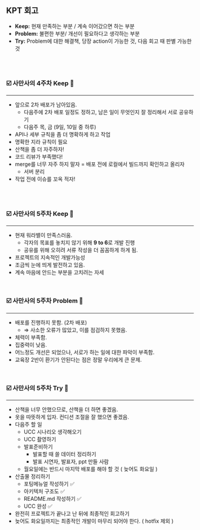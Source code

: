 ## KPT 회고

- **Keep:** 현재 만족하는 부분 / 계속 이어갔으면 하는 부분
- **Problem:** 불편한 부분/ 개선이 필요하다고 생각하는 부분
- **Try:** Problem에 대한 해결책, 당장 action이 가능한 것, 다음 회고 때 판별 가능한 것

<br>
<br>

### ☑️ 사만사의 4주차 **Keep** 💯

<hr>

- 앞으로 2차 배포가 남아있음.
  - 다음주에 2차 배포 일정도 정하고, 남은 일이 무엇인지 잘 정리해서 서로 공유하기
  - 다음주 목, 금 (9일, 10일 중 하루)
- API나 세부 규칙을 좀 더 명확하게 하고 작업
- 명확한 지라 규칙이 필요
- 산책을 좀 더 자주하자!
- 코드 리뷰가 부족했다!
- merge를 너무 자주 하지 말자 = 배포 전에 로컬에서 빌드까지 확인하고 올리자
  - 서버 분리
- 작업 전에 이슈를 꼬옥 적자!

<br>
<br>

### ☑️ 사만사의 5주차 **Keep** 💯

<hr>

- 현재 워라밸이 만족스러움.
  - 각자의 목표를 놓치지 않기 위해 **9 to 6**로 개발 진행
  - 공유를 위해 오히려 서류 작성을 더 꼼꼼하게 하게 됨.
- 프로젝트의 지속적인 개발가능성
- 조금씩 눈에 띄게 발전하고 있음.
- 계속 마음에 안드는 부분을 고치려는 자세

<br>

### ☑️ 사만사의 5주차 **Problem** 🚩

<hr>

- 배포를 진행하지 못함. (2차 배포)
  - ⇒ 사소한 오류가 많았고, 이를 점검하지 못했음.
- 체력이 부족함.
- 집중력이 낮음.
- 어느정도 개선은 되었으나, 서로가 하는 일에 대한 파악이 부족함.
- 교육장 2반이 환기가 안된다는 점은 정말 우리에게 큰 문제.

<br>

### ☑️ 사만사의 5주차 **Try** 👊

<hr>

- 산책을 너무 안했으므로, 산책을 더 하면 좋겠음.
- 옷을 따뜻하게 입자. 컨디션 조절을 잘 했으면 좋겠음.
- 다음주 할 일
  - UCC 시나리오 생각해오기
  - UCC 촬영하기
  - 발표준비하기
    - 발표할 때 쓸 데이터 정리하기
    - 발표 시연자, 발표자, ppt 만들 사람
  - 월요일에는 반드시 마지막 배포를 해야 할 것 ( 늦어도 화요일 )
- 산출물 정리하기
  - 포팅메뉴얼 작성하기 ✅
  - 아키텍처 구조도 ✅
  - README.md 작성하기 ✅
  - UCC 완성 ✅
- 완전히 프로젝트가 끝나고 난 뒤에 최종적인 회고하기
- 늦어도 화요일까지는 최종적인 개발이 마무리 되어야 한다. ( hotfix 제외 )

